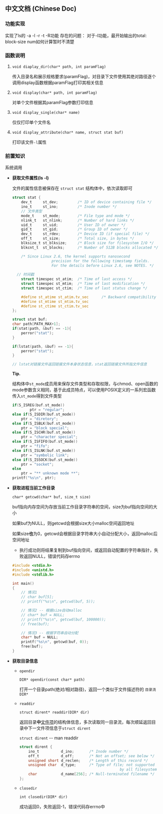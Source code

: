 ## 中文文档 (Chinese Doc)
### 功能实现
实现了ls的 -a -l -r -t -R功能
存在的问题：
对于-l功能，最开始输出的total: block-size num如何计算暂时不清楚

### 函数说明

1. `void diaplay_dir(char* path, int paramFlag)`

   传入目录名和展示规格要求(paramFlag)，对目录下文件使用其绝对路径逐个调用display函数根据paramFlag打印其相关信息

2. `void display(char* path, int paramFlag)`

   对单个文件根据其paramFlag参数打印信息

3. `void display_single(char* name)`

   仅仅打印单个文件名

4. `void display_attribute(char* name, struct stat buf)`

   打印该文件`-l`属性



### 前置知识

系统调用

* **获取文件属性(ls -l)**

  文件的属性信息被保存在 `struct stat` 结构体中，依次读取即可

  ```c
  struct stat {
      dev_t     st_dev;         /* ID of device containing file */
      ino_t     st_ino;         /* Inode number */
      // 文件类型
      mode_t    st_mode;        /* File type and mode */
      nlink_t   st_nlink;       /* Number of hard links */
      uid_t     st_uid;         /* User ID of owner */
      gid_t     st_gid;         /* Group ID of owner */
      dev_t     st_rdev;        /* Device ID (if special file) */
      off_t     st_size;        /* Total size, in bytes */
      blksize_t st_blksize;     /* Block size for filesystem I/O */
      blkcnt_t  st_blocks;      /* Number of 512B blocks allocated */
  
      /* Since Linux 2.6, the kernel supports nanosecond
                    precision for the following timestamp fields.
                    For the details before Linux 2.6, see NOTES. */
      
  	// 时间戳
      struct timespec st_atim;  /* Time of last access */
      struct timespec st_mtim;  /* Time of last modification */
      struct timespec st_ctim;  /* Time of last status change */
  
      #define st_atime st_atim.tv_sec      /* Backward compatibility */
      #define st_mtime st_mtim.tv_sec
      #define st_ctime st_ctim.tv_sec
  };
  
  ```

  ```c
  struct stat buf;
  char path[PATH_MAX+1];
  if(stat(path, &buf) == -1){
      perror("stat");
  }
  
  if(lstat(path, &buf) == -1){
      perror("stat");
  }
  
  // lstat对链接文件返回链接文件本身状态信息，stat返回链接文件所指文件信息
  ```

  **Tip.**

  结构体中`st_mode`成员用来保存文件类型和存取权限，与chmod、open函数的mode参数含义相同，基于此成员特点，可以使用POSIX定义的一系列宏函数传入`st_mode`得到文件类型

  ```c
  if(S_ISREG(buf.st_mode))
          ptr = "regular";
  else if(S_ISDIR(buf.st_mode))
      ptr = "diretory";
  else if(S_ISBLK(buf.st_mode))
      ptr = "block special";
  else if(S_ISCHR(buf.st_mode))
      ptr = "character special";
  else if(S_ISFIFO(buf.st_mode))
      ptr = "fifo";
  else if(S_ISLNK(buf.st_mode))
      ptr = "symbolic link";
  else if(S_ISSOCK(buf.st_mode))
      ptr = "socket";
  else
      ptr = "** unknown mode **";
  printf("%s\n", ptr);
  
  ```

* **获取进程当前工作目录**

  `char* getcwd(char* buf, size_t size)`

  buf指向内存空间为存放当前工作目录字符串的空间，size为buf指向空间的大小

  如果buf为NULL，则getcwd会根据size大小malloc空间返回地址

  如果size**也**为0，getcwd会根据目录字符串大小自动分配大小，返回malloc后空间地址

  * 执行成功则将结果复制到buf指向空间，或返回自动配置的字符串指针，失败返回NULL，错误代码存errno

  ```c
  #include <stdio.h>
  #include <unistd.h>
  #include <stdlib.h>
  
  int main()
  {
      // 情况1
      // char buf[5];
      // printf("%s\n", getcwd(buf, 5));
  
      // 情况2 -- 根据size自动malloc
      // char* buf = NULL;
      // printf("%s\n", getcwd(buf, 100000));
      // free(buf);
  
      // 情况3 -- 根据字符串自动分配
      char* buf = NULL;
      printf("%s\n", getcwd(buf, 0));
      free(buf);
  }
  ```

* **获取目录信息**

  * `opendir`

    `DIR* opendir(const char* path)`

    打开一个目录path(绝对/相对路径)，返回一个类似于文件描述符的 `目录流` `DIR*`

  * `readdir`

    `struct dirent* readdir(DIR* dir) `

    返回目录**中**<u>文件项</u>的结构体信息，多次读取同一目录流，每次顺延返回目录中下一文件项信息于`struct dirent`

    `struct dirent` -- man readdir

    ```c
    struct dirent {
        ino_t          d_ino;       /* Inode number */
        off_t          d_off;       /* Not an offset; see below */
        unsigned short d_reclen;    /* Length of this record */
        unsigned char  d_type;      /* Type of file; not supported
                                                  by all filesystem types */
        char           d_name[256]; /* Null-terminated filename */
    };
    ```

    

  * `closedir`

    `int closedir(DIR* dir)`

    成功返回0，失败返回-1，错误代码存errno中

  


